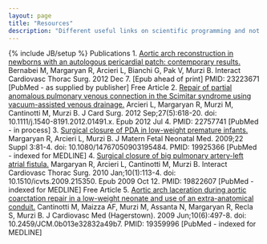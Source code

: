 ```yaml
---
layout: page
title: "Resources"
description: "Different useful links on scientific programming and not only."
---
```

{% include JB/setup %}
	Publications
	1. [Aortic arch reconstruction in newborns with an autologous pericardial patch: contemporary results.](http://www.ncbi.nlm.nih.gov/pubmed/23223671)
	Bernabei M, Margaryan R, Arcieri L, Bianchi G, Pak V, Murzi B.
	Interact Cardiovasc Thorac Surg. 2012 Dec 7. [Epub ahead of print]
	PMID: 23223671 [PubMed - as supplied by publisher] Free Article
	2. [Repair of partial anomalous pulmonary venous connection in the Scimitar syndrome using vacuum-assisted venous drainage.](http://www.ncbi.nlm.nih.gov/pubmed/22757741)
	Arcieri L, Margaryan R, Murzi M, Cantinotti M, Murzi B.
	J Card Surg. 2012 Sep;27(5):618-20. doi: 10.1111/j.1540-8191.2012.01491.x. Epub 2012 Jul 4.
	PMID: 22757741 [PubMed - in process]
	3. [Surgical closure of PDA in low-weight premature infants.](http://www.ncbi.nlm.nih.gov/pubmed/19925366)
	Margaryan R, Arcieri L, Murzi B.
	J Matern Fetal Neonatal Med. 2009;22 Suppl 3:81-4. doi: 10.1080/14767050903195484.
	PMID: 19925366 [PubMed - indexed for MEDLINE]
	4. [Surgical closure of big pulmonary artery-left atrial fistula.](http://www.ncbi.nlm.nih.gov/pubmed/19822607)
	Margaryan R, Arcieri L, Cantinotti M, Murzi B.
	Interact Cardiovasc Thorac Surg. 2010 Jan;10(1):113-4. doi: 10.1510/icvts.2009.215350. Epub 2009 Oct 12.
	PMID: 19822607 [PubMed - indexed for MEDLINE] Free Article
	5. [Aortic arch laceration during aortic coarctation repair in a low-weight neonate and use of an extra-anatomical conduit.](http://www.ncbi.nlm.nih.gov/pubmed/19359996)
	Cantinotti M, Maizza AF, Murzi M, Assanta N, Margaryan R, Recla S, Murzi B.
	J Cardiovasc Med (Hagerstown). 2009 Jun;10(6):497-8. doi: 10.2459/JCM.0b013e32832a49b7.
	PMID: 19359996 [PubMed - indexed for MEDLINE]